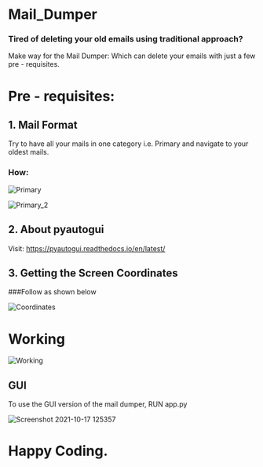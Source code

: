 # Mail_Dumper
### Tired of deleting your old emails using traditional approach?
Make way for the Mail Dumper: Which can delete your emails with just a few pre - requisites.

# Pre - requisites:
## 1. Mail Format
Try to have all your mails in one category i.e. Primary and navigate to your oldest mails.
### How:

![Primary](https://user-images.githubusercontent.com/71689827/137629490-dcab28d6-3bd6-4e8a-8e5a-17c6cbeec73d.gif)

![Primary_2](https://user-images.githubusercontent.com/71689827/137629544-96e75c12-418a-4838-b58a-7ffd23153ce1.gif)

## 2. About pyautogui
Visit: https://pyautogui.readthedocs.io/en/latest/

## 3. Getting the Screen Coordinates
###Follow as shown below

![Coordinates](https://user-images.githubusercontent.com/71689827/137629618-8d8c1d90-1c5c-450a-9672-0b3466f9e5e8.gif)

# Working

![Working](https://user-images.githubusercontent.com/71689827/137629897-4eab7a22-d74b-4b6d-8c33-dfb5ec917ab1.gif)

## GUI
To use the GUI version of the mail dumper, RUN app.py

![Screenshot 2021-10-17 125357](https://user-images.githubusercontent.com/71689827/137629959-426e6f04-4766-4e96-8453-6b165a234b88.png)

# Happy Coding.
